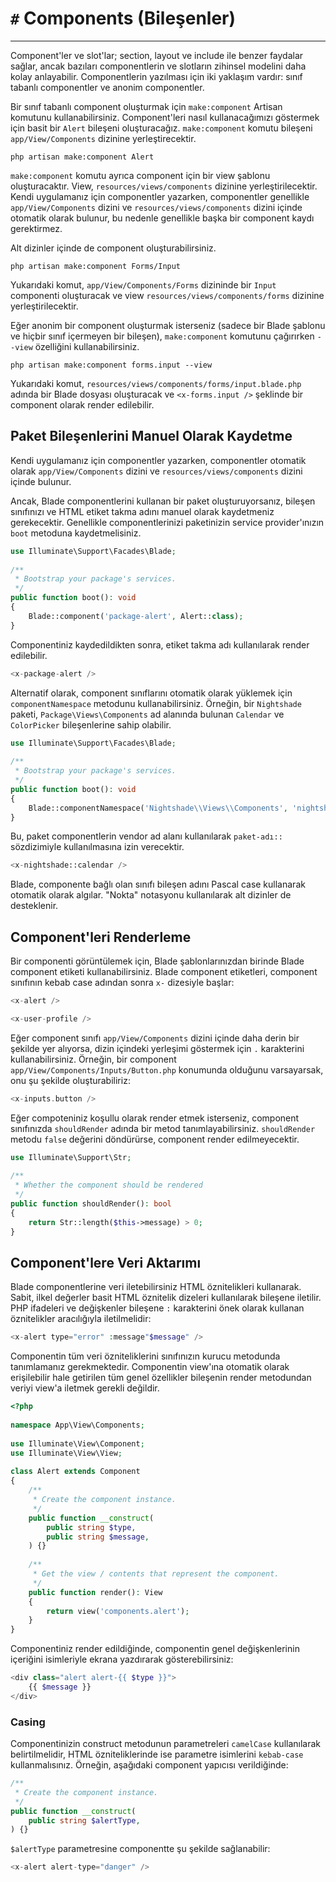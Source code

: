 # `#` Components (Bileşenler)
---
Component'ler ve slot'lar; section, layout ve include ile benzer faydalar sağlar, ancak bazıları componentlerin ve slotların zihinsel modelini daha kolay anlayabilir. Componentlerin yazılması için iki yaklaşım vardır: sınıf tabanlı componentler ve anonim componentler.

Bir sınıf tabanlı component oluşturmak için `make:component` Artisan komutunu kullanabilirsiniz. Component'leri nasıl kullanacağımızı göstermek için basit bir `Alert` bileşeni oluşturacağız. `make:component` komutu bileşeni `app/View/Components` dizinine yerleştirecektir.

```shell
php artisan make:component Alert
```

`make:component` komutu ayrıca component için bir view şablonu oluşturacaktır. View, `resources/views/components` dizinine yerleştirilecektir. Kendi uygulamanız için componentler yazarken, componentler genellikle `app/View/Components` dizini ve `resources/views/components` dizini içinde otomatik olarak bulunur, bu nedenle genellikle başka bir component kaydı gerektirmez.

Alt dizinler içinde de component oluşturabilirsiniz.

```shell
php artisan make:component Forms/Input
```

Yukarıdaki komut, `app/View/Components/Forms` dizininde bir `Input` componenti oluşturacak ve view `resources/views/components/forms` dizinine yerleştirilecektir.

Eğer anonim bir component oluşturmak isterseniz (sadece bir Blade şablonu ve hiçbir sınıf içermeyen bir bileşen), `make:component` komutunu çağırırken `--view` özelliğini kullanabilirsiniz.

```shell
php artisan make:component forms.input --view
```

Yukarıdaki komut, `resources/views/components/forms/input.blade.php` adında bir Blade dosyası oluşturacak ve `<x-forms.input />` şeklinde bir component olarak render edilebilir.

## Paket Bileşenlerini Manuel Olarak Kaydetme

Kendi uygulamanız için componentler yazarken, componentler otomatik olarak `app/View/Components` dizini ve `resources/views/components` dizini içinde bulunur.

Ancak, Blade componentlerini kullanan bir paket oluşturuyorsanız, bileşen sınıfınızı ve HTML etiket takma adını manuel olarak kaydetmeniz gerekecektir. Genellikle componentlerinizi paketinizin service provider'ınızın `boot` metoduna kaydetmelisiniz.

```php
use Illuminate\Support\Facades\Blade;
 
/**
 * Bootstrap your package's services.
 */
public function boot(): void
{
    Blade::component('package-alert', Alert::class);
}
```

Componentiniz kaydedildikten sonra, etiket takma adı kullanılarak render edilebilir.

```php
<x-package-alert />
```

Alternatif olarak, component sınıflarını otomatik olarak yüklemek için `componentNamespace` metodunu kullanabilirsiniz. Örneğin, bir `Nightshade` paketi, `Package\Views\Components` ad alanında bulunan `Calendar` ve `ColorPicker` bileşenlerine sahip olabilir.

```php
use Illuminate\Support\Facades\Blade;
 
/**
 * Bootstrap your package's services.
 */
public function boot(): void
{
    Blade::componentNamespace('Nightshade\\Views\\Components', 'nightshade');
}
```

Bu, paket componentlerin vendor ad alanı kullanılarak `paket-adı::` sözdizimiyle kullanılmasına izin verecektir.

```php
<x-nightshade::calendar />
```

Blade, componente bağlı olan sınıfı bileşen adını Pascal case kullanarak otomatik olarak algılar. "Nokta" notasyonu kullanılarak alt dizinler de desteklenir.

## Component'leri Renderleme

Bir componenti görüntülemek için, Blade şablonlarınızdan birinde Blade component etiketi kullanabilirsiniz. Blade component etiketleri, component sınıfının kebab case adından sonra `x-` dizesiyle başlar:

```php
<x-alert />

<x-user-profile />
```

Eğer component sınıfı `app/View/Components` dizini içinde daha derin bir şekilde yer alıyorsa, dizin içindeki yerleşimi göstermek için `.` karakterini kullanabilirsiniz. Örneğin, bir component `app/View/Components/Inputs/Button.php` konumunda olduğunu varsayarsak, onu şu şekilde oluşturabiliriz:

```php
<x-inputs.button />
```

Eğer compoteniniz koşullu olarak render etmek isterseniz, component sınıfınızda `shouldRender` adında bir metod tanımlayabilirsiniz. `shouldRender` metodu `false` değerini döndürürse, component render edilmeyecektir.

```php
use Illuminate\Support\Str;
 
/**
 * Whether the component should be rendered
 */
public function shouldRender(): bool
{
    return Str::length($this->message) > 0;
}
```

## Component'lere Veri Aktarımı

Blade componentlerine veri iletebilirsiniz HTML öznitelikleri kullanarak. Sabit, ilkel değerler basit HTML öznitelik dizeleri kullanılarak bileşene iletilir. PHP ifadeleri ve değişkenler bileşene `:` karakterini önek olarak kullanan öznitelikler aracılığıyla iletilmelidir:

```php
<x-alert type="error" :message"$message" />
```

Componentin tüm veri özniteliklerini sınıfınızın kurucu metodunda tanımlamanız gerekmektedir. Componentin view'ına otomatik olarak erişilebilir hale getirilen tüm genel özellikler bileşenin render metodundan veriyi view'a iletmek gerekli değildir.

```php
<?php
 
namespace App\View\Components;
 
use Illuminate\View\Component;
use Illuminate\View\View;
 
class Alert extends Component
{
    /**
     * Create the component instance.
     */
    public function __construct(
        public string $type,
        public string $message,
    ) {}
 
    /**
     * Get the view / contents that represent the component.
     */
    public function render(): View
    {
        return view('components.alert');
    }
}
```

Componentiniz render edildiğinde, componentin genel değişkenlerinin içeriğini isimleriyle ekrana yazdırarak gösterebilirsiniz:

```php
<div class="alert alert-{{ $type }}">
    {{ $message }}
</div>
```

### Casing

Componentinizin construct metodunun parametreleri `camelCase` kullanılarak belirtilmelidir, HTML özniteliklerinde ise parametre isimlerini `kebab-case` kullanmalısınız. Örneğin, aşağıdaki component yapıcısı verildiğinde:

```php
/**
 * Create the component instance.
 */
public function __construct(
    public string $alertType,
) {}
```

`$alertType` parametresine componentte şu şekilde sağlanabilir:

```php
<x-alert alert-type="danger" />
```

